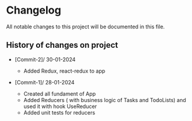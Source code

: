 # Changelog

All notable changes to this project will be documented in this file.

## History of changes on project

- [Commit-2]/ 30-01-2024

  - Added Redux, react-redux to app

- [Commit-1]/ 28-01-2024

  - Created all fundament of App
  - Added Reducers ( with business logic of Tasks and TodoLists) and used it with hook UseReducer
  - Added unit tests for reducers
